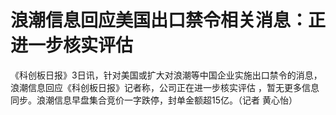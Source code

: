 # 浪潮信息回应美国出口禁令相关消息：正进一步核实评估

《科创板日报》3日讯，针对美国或扩大对浪潮等中国企业实施出口禁令的消息，浪潮信息回应《科创板日报》记者称，公司正在进一步核实评估
，暂无更多信息同步。浪潮信息早盘集合竞价一字跌停，封单金额超15亿。（记者 黄心怡）

